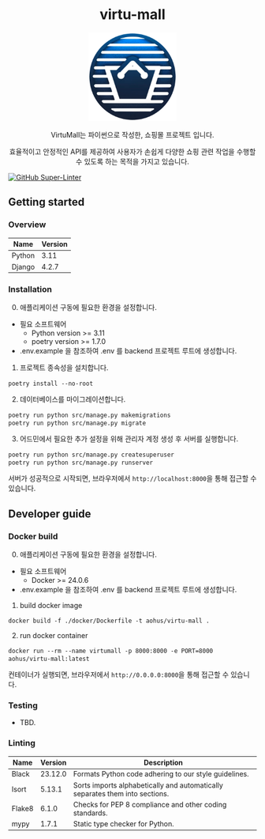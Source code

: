 <h1 align="center">virtu-mall</h1>
<p align="center"><img width="180" src="./assets/logo.png" alt="logo" /></p>
<p align="center">VirtuMall는 파이썬으로 작성한, 쇼핑몰 프로젝트 입니다.</p>
<p align="center">효율적이고 안정적인 API를 제공하여 사용자가 손쉽게 다양한 쇼핑  관련 작업을 수행할 수 있도록 하는 목적을 가지고 있습니다.</p>

[![GitHub Super-Linter](https://github.com/f-lab-edu/virtu-mall/actions/workflows/linter.yml/badge.svg)](https://github.com/marketplace/actions/super-linter)

## Getting started

### Overview

Name    | Version
--------|---------
Python  | 3.11
Django  | 4.2.7

### Installation

0. 애플리케이션 구동에 필요한 환경을 설정합니다.
- 필요 소프트웨어
    - Python version >= 3.11
    - poetry version >= 1.7.0
- .env.example 을 참조하여 .env 를 backend 프로젝트 루트에 생성합니다.

1. 프로젝트 종속성을 설치합니다.
```shell
poetry install --no-root
```

2. 데이터베이스를 마이그레이션합니다.
```shell
poetry run python src/manage.py makemigrations
poetry run python src/manage.py migrate
```

3. 어드민에서 필요한 추가 설정을 위해 관리자 계정 생성 후 서버를 실행합니다.
```shell
poetry run python src/manage.py createsuperuser
poetry run python src/manage.py runserver
```
서버가 성공적으로 시작되면, 브라우저에서 `http://localhost:8000`을 통해 접근할 수 있습니다.


## Developer guide

### Docker build

0. 애플리케이션 구동에 필요한 환경을 설정합니다.
- 필요 소프트웨어
    - Docker >= 24.0.6
- .env.example 을 참조하여 .env 를 backend 프로젝트 루트에 생성합니다.

1. build docker image
```shell
docker build -f ./docker/Dockerfile -t aohus/virtu-mall .
```

2. run docker container
```shell
docker run --rm --name virtumall -p 8000:8000 -e PORT=8000 aohus/virtu-mall:latest
```

컨테이너가 실행되면, 브라우저에서 `http://0.0.0.0:8000`을 통해 접근할 수 있습니다.

### Testing

- TBD.

### Linting
Name    | Version | Description
--------|---------|----------------
Black   | 23.12.0 | Formats Python code adhering to our style guidelines.
Isort   | 5.13.1  | Sorts imports alphabetically and automatically separates them into sections.
Flake8  | 6.1.0   | Checks for PEP 8 compliance and other coding standards.
mypy    | 1.7.1   | Static type checker for Python.
